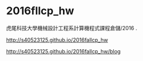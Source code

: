 # 2016fllcp_hw

虎尾科技大學機械設計工程系計算機程式課程倉儲/2016 .

http://s40523125.github.io/2016fallcp_hw

http://s40523125.github.io/2016fallcp_hw/blog
